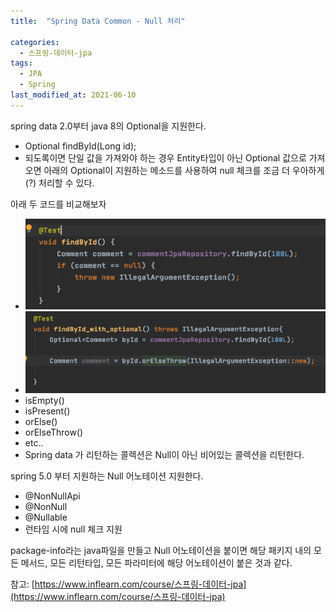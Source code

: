 ```yaml
---
title:  "Spring Data Common - Null 처리"

categories:
  - 스프링-데이터-jpa
tags:
  - JPA
  - Spring
last_modified_at: 2021-06-10
---
```



 spring data 2.0부터 java 8의 Optional을 지원한다.
  * Optional<Entity> findById(Long id);
  * 되도록이면 단일 값을 가져와야 하는 경우 Entity타입이 아닌 Optional<Entity> 값으로 가져오면 아래의 Optional이 지원하는 메소드를 사용하여 null 체크를 조금 더 우아하게(?) 처리할 수 있다.
  
아래 두 코드를 비교해보자
  * ![1](/assets/images/findById.png)
  * ![1](/assets/images/findByIdOptional.png)
  * isEmpty()
  * isPresent()
  * orElse()
  * orElseThrow()
  * etc..
  * Spring data 가 리턴하는 콜렉션은 Null이 아닌 비어있는 콜렉션을 리턴한다.

spring 5.0 부터 지원하는 Null 어노테이션 지원한다.
  * @NonNullApi
  * @NonNull
  * @Nullable
  * 런타임 시에 null 체크 지원


package-info라는 java파일을 만들고 Null 어노테이션을 붙이면 해당 패키지 내의 모든 메서드, 모든 리턴타입, 모든 파라미터에 해당 어노테이션이 붙은 것과 같다.


참고: [https://www.inflearn.com/course/스프링-데이터-jpa](https://www.inflearn.com/course/스프링-데이터-jpa)